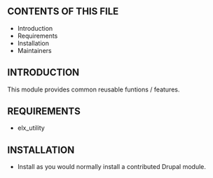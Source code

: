 CONTENTS OF THIS FILE
---------------------
 * Introduction
 * Requirements
 * Installation
 * Maintainers


INTRODUCTION
------------
This module provides common reusable funtions / features.


REQUIREMENTS
------------
* elx_utility


INSTALLATION
------------
 * Install as you would normally install a contributed Drupal module.
